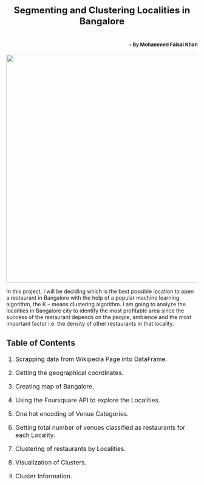 <h1 align=center><font size = 5>Segmenting and Clustering Localities in Bangalore</font></h1>

<h1 align=right><font size = 2> - By Mohammed Faisal Khan</font></h1>

<a href="https://www.linkedin.com/in/faisalkhan-mys/"><img src = "https://i.ytimg.com/vi/gH4BqhyTS7A/maxresdefault.jpg" width = 600> </a>

In this project, I will be deciding which is the best possible location to open a restaurant in Bangalore with the help of a popular machine learning algorithm, the K – means clustering algorithm.  I am going to analyze the localities in Bangalore city to identify the most profitable area since the success of the restaurant depends on the people, ambience and the most important factor i.e. the density of other restaurants in that locality. 

## Table of Contents

<div class="alert alert-block alert-info" style="margin-top: 20px">

<font size = 3>

1.  <a>Scrapping data from Wikipedia Page into DataFrame.</a>

2.  <a>Getting the geographical coordinates.</a>

3.  <a>Creating map of Bangalore.</a>

4.  <a>Using the Foursquare API to explore the Localities.</a>

5.  <a>One hot encoding of Venue Categories.</a> 

6.  <a>Getting total number of venues classified as restaurants for each Locality.</a>

7.  <a>Clustering of restaurants by Localities.</a>

8.  <a>Visualization of Clusters.</a>

9.  <a>Cluster Information.</a>
    
    </font>
    </div>

